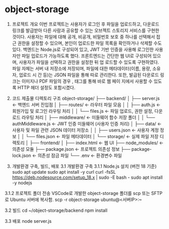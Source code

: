 # object-storage

1. 프로젝트 개요
이번 프로젝트는 사용자가 로그인 후 파일을 업로드하고, 다운로드 링크를 발급받아 다른 사람과
공유할 수 있는 오브젝트 스토리지 서비스를 구현한 것이다.
사용자는 파일에 대해 공개, 비공개, 비밀번호 보호 중 하나를 선택해서 접근 권한을 설정할 수
있으며, 본인이 업로드한 파일 목록을 확인하거나 삭제할 수도 있다.
백엔드는 Node.js로 구성되어 있고, JWT 기반 인증을 사용해 로그인한 사용자만 파일 업로드가
가능하도록 했다.
프론트엔드는 간단한 웹 UI로 구성되어 있으며, 사용자가 파일을 선택하고 권한을 설정한 뒤 업
로드할 수 있도록 구현하였다.
파일 자체는 서버 내 저장소에 저장되며, 파일에 대한 메타데이터(이름, 용량, 소유자, 업로드 시
간 등)는 JSON 파일을 통해 따로 관리한다.
또한, 발급된 다운로드 링크는 이미지나 PDF 파일의 경우 <img>, <a> 태그를 통해 바로 웹 페이
지에서 사용할 수 있도록 HTTP 헤더 설정도 포함시켰다.

2. 코드 제출물 디렉토리 구조
object-storage/
├── backend/
│ ├── server.js ← 백엔드 서버 진입점
│ ├── routes/ ← 라우터 파일 모음
│ │ ├── auth.js ← 회원가입 및 로그인 라우팅 처리
│ │ └── files.js ← 파일 업로드, 권한 설정, 다운로드 라우팅 처리
│ ├── middleware/ ← 미들웨어 함수 저장 폴더
│ │ └── authMiddleware.js ← JWT 인증 미들웨어 (사용자 인증 처리)
│ ├── data/ ← 사용자 및 파일 관련 JSON 데이터 저장소
│ │ ├── users.json ← 사용자 계정 정보
│ │ └── files.json ← 파일 메타데이터
│ └── storage/ ← 실제 파일 저장 디렉토리
│
├── frontend/
│ ├── index.html ← 웹 UI
├── node_modules/ ← 의존성 모듈
├── package.json ← 프로젝트 의존성 정보
├── package-lock.json ← 의존성 잠금 파일
└── .env ← 환경변수 파일

3. 개발환경 구축, 빌드, 배포
3.1 개발환경 구축
3.1.1 Node.js 설치 (버전 18 기준)
sudo apt update
sudo apt install -y curl
curl -fsSL https://deb.nodesource.com/setup_18.x | sudo -E bash -
sudo apt install -y nodejs

3.1.2 프로젝트 폴더 전송
VSCode로 개발한 object-storage 폴더를 scp 또는 SFTP로 Ubuntu 서버에 복사함.
scp -r object-storage ubuntu@<서버IP>:~

3.2 빌드
cd ~/object-storage/backend
npm install

3.3 배포
node server.js
